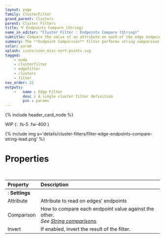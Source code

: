 ```yaml
---
layout: page
family: ClusterFilter
grand_parent: Clusters
parent: Cluster Filters
title: 🝖 Endpoints Compare (String)
name_in_editor: "Cluster Filter : Endpoints Compare (String)"
subtitle: Compare the value of an attribute on each of the edge endpoint.
summary: The **Endpoint Comparison** filter performs string comparison of the values of an attribute on each endpoint, against each other.
color: param
splash: icons/icon_misc-sort-points.svg
tagged: 
    - node
    - clusterfilter
    - edgefilter
    - clusters
    - filter
nav_order: 22
outputs:
    -   name : Edge Filter
        desc : A single cluster filter definition
        pin : params
---
```


{% include header_card_node %}

WIP
{: .fs-5 .fw-400 } 

{% include img a='details/cluster-filters/filter-edge-endpoints-compare-string-lead.png' %}

# Properties
<br>

| Property       | Description          |
|:-------------|:------------------|
|: **Settings** ||
| Attribute | Attribute to read on edges' endpoints |
| Comparison           | How to compare each endpoint value against the other.<br>*See [String comparisons](/PCGExtendedToolkit/doc-general/comparisons.html#string-comparisons).* |
| Invert | If enabled, invert the result of the filter. |